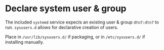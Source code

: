 <!--
SPDX-FileCopyrightText: 2020 Markus Sommer

SPDX-License-Identifier: GPL-3.0-or-later
-->

# Declare system user & group

The included `systemd` service expects an existing user & group `dtn7:dtn7` to run. `sysusers.d` allows for declarative creation of users.

Place in `/usr/lib/sysusers.d/` if packaging, or in `/etc/sysusers.d/` if installing manually.
